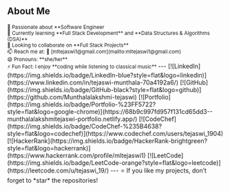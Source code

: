 ## About Me
<small>
👀 Passionate about **Software Engineer<br>
🌱 Currently learning **Full Stack Development** and **Data Structures & Algorithms (DSA)**<br>
💞️ Looking to collaborate on **Full Stack Projects**<br>
📫 Reach me at:  📧 [mltejaswi1@gmail.com](mailto:mltejaswi1@gmail.com)  <br>
😄 Pronouns: **she/her**<br>
⚡ Fun Fact: I enjoy **coding while listening to classical music**  
</small>
---
[![LinkedIn](https://img.shields.io/badge/LinkedIn-blue?style=flat&logo=linkedin)](https://www.linkedin.com/in/tejaswi-munthala-70a4192a6/) [![GitHub](https://img.shields.io/badge/GitHub-black?style=flat&logo=github)](https://github.com/Munthalalakshmi-tejaswi) [![Portfolio](https://img.shields.io/badge/Portfolio-%23FF5722?style=flat&logo=google-chrome)](https://68b9c997fd957f131cd65dd3--munthalalakshmitejaswi-portfolio.netlify.app/) [![CodeChef](https://img.shields.io/badge/CodeChef-%235B4638?style=flat&logo=codechef)](https://www.codechef.com/users/tejaswi_1904) [![HackerRank](https://img.shields.io/badge/HackerRank-brightgreen?style=flat&logo=hackerrank)](https://www.hackerrank.com/profile/mltejaswi1) [![LeetCode](https://img.shields.io/badge/LeetCode-orange?style=flat&logo=leetcode)](https://leetcode.com/u/tejaswi_19/) 
---
⭐ If you like my projects, don’t forget to *star* the repositories!
